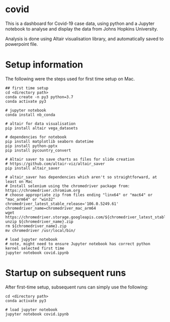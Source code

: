 # covid
This is a dashboard for Covid-19 case data, using python and a Jupyter notebook to analyse and display the data from Johns Hopkins University.

Analysis is done using Altair visualisation library, and automatically saved to powerpoint file.

# Setup information
The following were the steps used for first time setup on Mac.

```
## first time setup
cd <directory path>
conda create -n py3 python=3.7
conda activate py3

# jupyter notebook
conda install nb_conda

# altair for data visualisation
pip install altair vega_datasets

# dependencies for notebook
pip install matplotlib seaborn datetime
pip install python-pptx
pip install pycountry_convert

# Altair saver to save charts as files for slide creation
# https://github.com/altair-viz/altair_saver
pip install altair_saver

# altair_saver has dependencies which aren't so straightforward, at least on Mac
# Install selenium using the chromedriver package from: https://chromedriver.chromium.org
# choose appropriate zip from files ending "linx64" or "mac64" or "mac_arm64" or "win32"
chromedriver_latest_stable_release='106.0.5249.61'
chromedriver_name=chromedriver_mac_arm64
wget https://chromedriver.storage.googleapis.com/${chromedriver_latest_stable_release}/${chromedriver_name}.zip
unzip ${chromedriver_name}.zip
rm ${chromedriver_name}.zip
mv chromedriver /usr/local/bin/

# load jupyter notebook
# note, might need to ensure Jupyter notebook has correct python kernel selected first time
jupyter notebook covid.ipynb
```


# Startup on subsequent runs
After first-time setup, subsequent runs can simply use the following:
```
cd <directory path>
conda activate py3

# load jupyter notebook
jupyter notebook covid.ipynb
```
